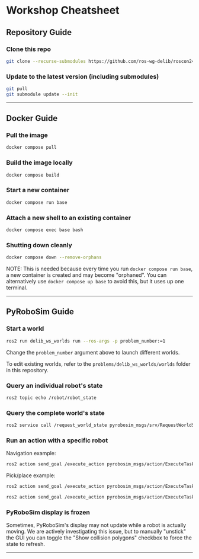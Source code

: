 # Workshop Cheatsheet

## Repository Guide

### Clone this repo

```bash
git clone --recurse-submodules https://github.com/ros-wg-delib/roscon24-workshop.git
```

### Update to the latest version (including submodules)

```bash
git pull
git submodule update --init
```

---

## Docker Guide

### Pull the image

```bash
docker compose pull
```

### Build the image locally

```bash
docker compose build
```

### Start a new container

```bash
docker compose run base
```

### Attach a new shell to an existing container

```bash
docker compose exec base bash
```

### Shutting down cleanly

```bash
docker compose down --remove-orphans
```

NOTE: This is needed because every time you run `docker compose run base`, a new container is created and may become "orphaned".
You can alternatively use `docker compose up base` to avoid this, but it uses up one terminal.

---

## PyRoboSim Guide

### Start a world

```bash
ros2 run delib_ws_worlds run --ros-args -p problem_number:=1
```

Change the `problem_number` argument above to launch different worlds.

To edit existing worlds, refer to the `problems/delib_ws_worlds/worlds` folder in this repository.

### Query an individual robot's state

```bash
ros2 topic echo /robot/robot_state
```

### Query the complete world's state

```bash
ros2 service call /request_world_state pyrobosim_msgs/srv/RequestWorldState {}
```

### Run an action with a specific robot

Navigation example:

```bash
ros2 action send_goal /execute_action pyrobosim_msgs/action/ExecuteTaskAction "{action: {robot: 'robot', type: 'navigate', target_location: 'desk'}}"
```

Pick/place example:

```bash
ros2 action send_goal /execute_action pyrobosim_msgs/action/ExecuteTaskAction "{action: {robot: 'robot', type: 'pick', object: 'waste0'}}"

ros2 action send_goal /execute_action pyrobosim_msgs/action/ExecuteTaskAction "{action: {robot: 'robot', type: 'place', object: 'waste0'}}"
```

### PyRoboSim display is frozen

Sometimes, PyRoboSim's display may not update while a robot is actually moving.
We are actively investigating this issue, but to manually "unstick" the GUI you can toggle the "Show collision polygons" checkbox to force the state to refresh.

---
